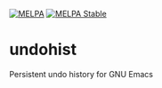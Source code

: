 [![MELPA](https://melpa.org/packages/undohist-badge.svg)](https://melpa.org/#/undohist)
[![MELPA Stable](https://stable.melpa.org/packages/undohist-badge.svg)](https://stable.melpa.org/#/undohist)

# undohist

Persistent undo history for GNU Emacs
